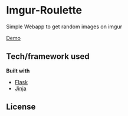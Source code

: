 # Imgur-Roulette
Simple Webapp to get random images on imgur

[Demo](https://imgur-roulette--ichomchom.repl.co/)


## Tech/framework used
<b>Built with</b>
- [Flask](https://palletsprojects.com/p/flask/)
- [Jinja](https://palletsprojects.com/p/jinja/)
## License
